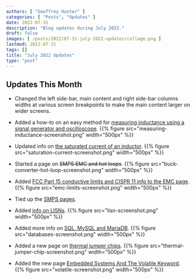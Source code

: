 ```yaml
---
authors: [ "Geoffrey Hunter" ]
categories: [ "Posts", "Updates" ]
date: 2022-07-31
description: "Blog updates during July 2022."
draft: false
images: [ /posts/2022/07-31-july-2022-updates/collage.png ]
lastmod: 2022-07-31
tags: []
title: "July 2022 Updates"
type: "post"
---
```


## Updates This Month

* Changed the left side-bar, main content and right side-bar columns widths at various screen breakpoints to make the main content larger on wider screens.

* Added a how-to on an easy method for [measuring inductance using a signal generator and oscilloscope](/electronics/components/inductors/#how-to-measure-inductance-in-an-electronics-lab).
    {{% figure src="measuring-inductance-screenshot.png" width="500px" %}}

* Updated info on [the saturated current of an inductor](/electronics/components/inductors/#saturation-current-1).
    {{% figure src="saturation-current-screenshot.png" width="500px" %}}

* Started a page on ~~SMPS EMC and hot loops~~.
    {{% figure src="buck-converter-hot-loop-screenshot.png" width="500px" %}}

* Added [FCC Part 15 conductive limits and CISPR 11 info to the EMC page](/electronics/electromagnetic-compatibility-emc/).
    {{% figure src="emc-limits-screenshot.png" width="500px" %}}

* Tied up the [SMPS pages](/electronics/components/power-regulators/switch-mode-power-supplies-smps/).

* Added [info on LISNs](/electronics/electromagnetic-compatibility-emc/#lisns).
    {{% figure src="lisn-screenshot.png" width="500px" %}}

* Added more info on [SQL, MySQL and MariaDB](/programming/databases/).
    {{% figure src="databases-screenshot.png" width="500px" %}}

* Added a new page on [thermal jumper chips](/electronics/components/thermal-jumper-chips/).
    {{% figure src="thermal-jumper-chip-screenshot.png" width="500px" %}}

* Added the new page [Embedded Systems And The Volatile Keyword](/programming/languages/c/embedded-systems-and-the-volatile-keyword/).
    {{% figure src="volatile-screenshot.png" width="500px" %}}
